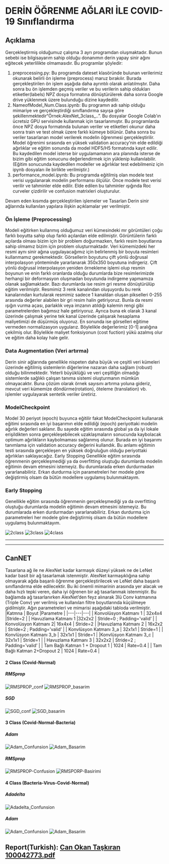 
# DERİN ÖĞRENME AĞLARI İLE COVID-19 Sınıflandırma

## Açıklama

Gerçekleştirmiş olduğumuz çalışma 3 ayrı programdan oluşmaktadır. Bunun sebebi ise bilgisayarım sahip olduğu donanımın derin yapay sinir ağını eğitecek yeterlilikte olmamasıdır. Bu programlar şöyledir: 
1. preprocessing.py: Bu programda dateset klasöründe bulunan verilerimiz okunarak belirli ön işleme (preprocess) maruz bırakılır. Burada gerçekleştirilen ön işlem aşağıda daha ayrıntılı olarak anlatılmıştır. Daha sonra bu ön işlemden geçmiş veriler ve bu verilerin sahip oldukları etiketler(labels) NPZ dosya formatına dönüştürülerek daha sonra Google drive yüklenmek üzere bulunduğu dizine kaydedilir.
2. NameofModel_Num.Class.ipynb: Bu programın adı sahip olduğu mimariye ve gerçekleştirdiği sınıflandırma sayışa göre şekillenmektedir“Örnek:AlexNet_3class_..”. Bu dosyalar Google Colab’ın ücretsiz GPU servisinde kullanmak için tasarlanmıştır. Bu programlarda önce NPZ dosya formatında bulunan veriler ve etiketleri okunur daha sonra train ve test olmak üzere farklı kümeye bölünür. Daha sonra bu veriler tasarlanan model verilerek modelin öğrenmesi gerçekleştirilir. Model öğrenimi sırasında en yüksek validation accuracy’nin elde edildiği ağırlıklar ve eğitim sonunda da model HDF5/H5 formatında kayıt edilir. Bu kaydedilen model isterse bir uygulamamanın ara planında isterse de bizim gibi eğitim sonucunu değerlendirmek için yüklenip kullanılabilir. (Eğitim sonucunda kaydedilen modeller ve ağırlıklar test edebilmeniz için ipynb dosyaları ile birlikte verilmiştir.)
3. performance_model.ipynb: Bu programda eğitilmiş olan modele test verisi uygulanarak modelin performansı ölçülür. Önce modele test verisi verilir ve tahminler elde edilir. Elde edilen bu tahminler ışığında Roc curveler çizdirilir ve confusion matrixleri oluşturulur.

Devam eden kısımda gerçekleştirilen işlemeler ve Tasarlan Derin sinir ağlarında kullanılan yapılara ilişkin açıklamalar yer verilmiştir.


### Ön İşleme (Preprocessing)
Modeli eğitirken kullanmış olduğumuz veri kümesindeki mr görüntüleri çoğu farklı boyutta sahip olup farklı açılardan elde edilmiştir. Görüntülerin farklı açılarda olması bizim için bir problem doğurmazken, farklı resim boyutlarına sahip olmamız bizim için problem oluşturmaktadır. Veri kümemizdeki her resmi aynı sinir ağına uygulayacağımız için belirlenmiş bir boyuta resimleri kullanmamız gerekmektedir. Görsellerin boyutunu çift yönlü doğrusal interpolasyon yönteminde yararlanarak 350x350 boyutuna indirgeriz. Çift yönlü doğrusal interpolasyon yeniden örnekleme işlemi olup resmin boyunun ve enin farklı
oranlarda olduğu durumlarda bize resimlerimizde herhangi bir deformasyon oluşmadan boyutunda indirgeme yapmamıza olanak sağlamaktadır. Bazı durumlarda ise resim gri resme dönüştürülüp eğitim verilmiştir. Resmimiz 3 renk kanalından oluşuyordu bu renk kanalarından kurtularak resmimiz sadece 1 kanaldan oluşan pikselleri 0-255 arasında değerler alabilen bir gri resim halin getiriyoruz. Bunla da resmi ışığın vurma açası, parlaklık veya imzanın atıldığı kalemin rengi gibi parametrelerden bağımsız hale getiriyoruz. Ayrıca buna ek olarak 3 kanal üzerinde çalışmak yerine tek kanal üzerinde çalışarak hesaplama maliyetimizi de düşürmüş oluyoruz.
En sonunda ise görselleri eğitime vermeden normalizasyon uygularız. Böylelikle değerlerimiz [0-1] aralığına çekilmiş olur. Böylelikle maliyet fonksiyonun (cost fuction) yükü azalmış olur ve eğitim daha kolay hale gelir.


### Data Augmentation (Veri artırma)
Derin sinir ağlarında genellikle nispeten daha büyük ve çeşitli veri kümeleri üzerinde eğitilmiş sistemlerin diğerlerine nazaran daha sağlam (robust) olduğu bilinmektedir. Yeterli büyüklüğü ve veri çeşitliğin olmadığı sistemlerde sağlıklı çalışan tanıma sistemi oluşturmanın mümkün olmayacaktır. Buna çözüm olarak örnek sayısını artırma yoluna gideriz, mevcut veri kümemize döndürme(rotation), öteleme (translation) vb. işlemler uygulayarak sentetik veriler üretiriz.


### ModelCheckpoint 
Model 30 periyot (epoch) buyunca eğitilir fakat ModelCheckpoint kullanarak eğitimi sırasında en iyi başarımın elde edildiği (epoch) periyottaki modelin ağırlık değerleri saklanır. Bu sayede eğitim sırasında global ya da iyi lokale erişildikten sonra gerçekleşebilecek uzaklaşmaların sonucunda kaybolacak optimum ağırlıkların kaybolmaması sağlanmış olunur. Burada en iyi başarımı tanımlama için validation accuracy değerini kullandık. Bu anlamı eğitimin testi sırasında gerçekleşen en yüksek doğruluğun olduğu periyottaki ağırlıkları saklayacağız. Early Stopping Genellikle eğitim sırasında öğrenmenin gerçekleşmediği ya da overfitting oluştuğu durumlarda modelin eğitimin devam etmesini istemeyiz. Bu durumlarada erken durdurmadan yararlanabiliriz. Erkan durdurma için parametreleri her modele göre değiştirmiş olsam da bütün modellere uygulamış bulunmaktayım.

### Early Stopping 
Genellikle eğitim sırasında öğrenmenin gerçekleşmediği ya da overfitting oluştuğu durumlarda modelin eğitimin devam etmesini istemeyiz. Bu durumlarada erken durdurmadan yararlanabiliriz. Erkan durdurma için parametreleri her modele göre değiştirmiş olsam da bütün modellere uygulamış bulunmaktayım.


![2class](https://user-images.githubusercontent.com/47722483/88718182-3d918500-d12a-11ea-8961-466fcb8ef0e2.png)
![3class](https://user-images.githubusercontent.com/47722483/88718184-3e2a1b80-d12a-11ea-992c-5e494e326b5f.png)
![4class](https://user-images.githubusercontent.com/47722483/88718185-3e2a1b80-d12a-11ea-9e91-a5c33ba92668.png)

-----------------------
---------------------
## CanNET
Tasarlana ağ ile ne AlexNet kadar karmaşık düzeyi yüksek ne de LeNet kadar basit bir ağ tasarlamak istenmiştir. AlexNet karmaşıklığına sahip olmayarak ağda başarılı öğrenme gerçekleştirilecek ve LeNet daha başarılı sınıflandırma elde edilecektir. Bu iki önemli mimarinin arasında yer alacak ve daha hızlı tepki veren, daha iyi öğrenen bir ağ tasarlanmak istenmiştir. Bu bağlamda ağ tasarlanırken AlexNet’den feyz alınarak 3lü Conv katmanına (Triple Conv) yer verilmiş ve kullanılan filtre boyutlarında küçülmeye gidilmiştir. Ağın parametreleri ve mimarisi aşağıdaki tabloda verilmiştir.
|Katmna   | Boyut   |Parametre   |
|---|---|---|
| Konvolüsyon Katmanı 1  | 32x4x4  |Stride=2   |
| Havuzlama Katmanı 1  |32x2x2   | Stride=0 ; Padding=’valid’  |
| Konvolüsyon Katmanı 2| 16x4x4  | Stride=2  |
|Havuzlama Katmanı 2   |  16x2x2 |  Stride=2 ; Padding=’valid’ |
|  Konvlüsyon Katmanı 3_a |  32x1x1 |  Stride=1 |
| Konvlüsyon Katmanı 3_b  |  32x1x1 | Stride=1  |
|Konvlüsyon Katmanı 3_c   | 32x1x1  | Stride=1  |
|  Havuzlama Katmanı 3 |  32x2x2 |  Stride=2 ; Padding=’valid’ |
| Tam Bağlı Katman 1 + Dropout 1  | 1024  | Rate=0.4  |
|  Tam Bağlı Katman 2+Dropout 2 | 1024  | Rate=0.4  |


#### 2 Class (Covid-Normal)
##### RMSprop

![RMSPROP_conf](https://user-images.githubusercontent.com/47722483/88717854-d5db3a00-d129-11ea-93e2-6a5df98f4f54.PNG)
![RMSPROP_basarim](https://user-images.githubusercontent.com/47722483/88717853-d542a380-d129-11ea-9c5d-afa602868f52.PNG)

##### SGD

![SGD_conf](https://user-images.githubusercontent.com/47722483/88717884-e095cf00-d129-11ea-9057-2610b132b9b9.PNG)
![SGD_basarim](https://user-images.githubusercontent.com/47722483/88717881-df64a200-d129-11ea-997f-2407e353e12c.PNG)


#### 3 Class (Covid-Normal-Bacteria)
##### Adam
![Adam_Confunsion](https://user-images.githubusercontent.com/47722483/88717730-a5939b80-d129-11ea-8c9e-411685190baa.PNG)
![Adam_Basarim](https://user-images.githubusercontent.com/47722483/88717735-a88e8c00-d129-11ea-9f86-f39c2a6809a6.PNG)

##### RMSprop
![RMSPROP-Confusion](https://user-images.githubusercontent.com/47722483/88717764-b512e480-d129-11ea-901c-0280db8779af.PNG)
![RMSPORP-Basirimi](https://user-images.githubusercontent.com/47722483/88717762-b47a4e00-d129-11ea-80cf-87a823fbcbd8.PNG)


#### 4 Class (Bacteria-Virus-Covid-Normal)

##### Adadelta
![Adadelta_Confunsion](https://user-images.githubusercontent.com/47722483/88717523-551c3e00-d129-11ea-8a1c-8cd4ab41bd39.PNG)

##### Adam
![Adam_Confunsion](https://user-images.githubusercontent.com/47722483/88717632-7d0ba180-d129-11ea-95f5-1bff999bdf56.PNG)
![Adam_Basarim](https://user-images.githubusercontent.com/47722483/88717655-85fc7300-d129-11ea-94f6-7f165ecbe75b.PNG)




## Report(Turkish): [Can Okan Taşkıran 100042773.pdf](https://github.com/can-ok/BIL458_Bioinformatic/files/4991029/Can.Okan.Taskiran.100042773.pdf)



